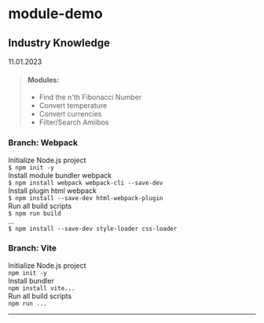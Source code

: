 # module-demo

## Industry Knowledge

11.01.2023

> #### Modules:  
> * Find the n'th Fibonacci Number  
> * Convert temperature  
> * Convert currencies  
> * Filter/Search Amiibos


### Branch: Webpack

Initialize Node.js project  
`$ npm init -y`  
Install module bundler webpack   
`$ npm install webpack webpack-cli --save-dev`  
Install plugin html webpack   
`$ npm install --save-dev html-webpack-plugin`  
Run all build scripts  
`$ npm run build`  
...  
`$ npm install --save-dev style-loader css-loader`


### Branch: Vite
Initialize Node.js project  
`npm init -y`  
Install bundler  
`npm install vite...`  
Run all build scripts  
`npm run ...`


----
